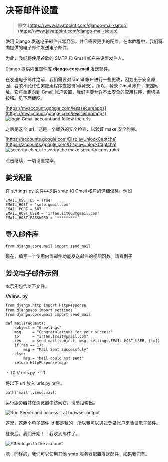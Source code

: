 # 决哥邮件设置

> 原文:[https://www.javatpoint.com/django-mail-setup](https://www.javatpoint.com/django-mail-setup)

使用 Django 发送电子邮件非常容易，并且需要更少的配置。在本教程中，我们将向提供的电子邮件发送电子邮件。

为此，我们将使用谷歌的 SMTP 和 Gmail 帐户来设置发件人。

Django 提供内置邮件库 **django.core.mail** 发送邮件。

在发送电子邮件之前，我们需要对 Gmail 帐户进行一些更改，因为出于安全原因，谷歌不允许任何应用程序直接访问(登录)。所以，登录 Gmail 账户，按照网址。它将重定向到 Gmail 帐户设置，我们需要允许不太安全的应用程序，但切换按钮。见下面截图。

[https://myaccount.google.com/lesssecureapps](https://myaccount.google.com/lesssecureapps)
![login Gmail account and follow the urls](../Images/e4a2a0a9ff0262bc50051097c9da8975.png)

之后是这个 url，这是一个额外的安全检查，以验证 make 安全约束。

[https://accounts.google.com/DisplayUnlockCaptcha](https://accounts.google.com/DisplayUnlockCaptcha) ![security check to verify the make security constraint](../Images/edc120b11a11319cd9d8c9f58b20deaa.png)

点击继续，一切设置完毕。

## 姜戈配置

在 settings.py 文件中提供 smtp 和 Gmail 帐户的详细信息。例如

```
EMAIL_USE_TLS = True
EMAIL_HOST = 'smtp.gmail.com'
EMAIL_PORT = 587
EMAIL_HOST_USER = 'irfan.iit003@gmail.com'
EMAIL_HOST_PASSWORD = '*********'

```

## 导入邮件库

```
from django.core.mail import send_mail

```

现在，编写一个使用内置邮件功能发送邮件的视图函数。请看例子

## 姜戈电子邮件示例

本示例包含以下文件。

**//view . py**

```
from django.http import HttpResponse
from djangpapp import settings
from django.core.mail import send_mail

def mail(request):
    subject = "Greetings"
    msg     = "Congratulations for your success"
    to      = "irfan.sssit@gmail.com"
    res     = send_mail(subject, msg, settings.EMAIL_HOST_USER, [to])
    if(res == 1):
        msg = "Mail Sent Successfuly"
    else:
        msg = "Mail could not sent"
    return HttpResponse(msg)

```

・T0️ // urls.py ・T1️

将以下 url 放入 urls.py 文件。

```
path('mail',views.mail)

```

运行服务器并在浏览器中访问它，请参见输出。

![Run Server and access it at browser output](../Images/3821aa8064123c5d416fc0a9f3e332b5.png)

这里，这两个电子邮件 id 都是我的，所以我可以通过登录帐户来验证电子邮件。

登录后，我们开始！！我收到邮件了。

![After login to the account](../Images/6ae58d7f4ea96904ae4084601b603d12.png)

嗯，同样的，我们可以使用其他 smtp 服务器配置发送邮件，如果我们有。